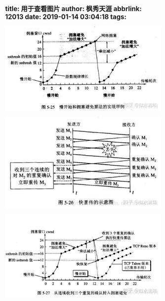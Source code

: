 title: 用于查看图片
author: 枫秀天涯
abbrlink: 12013
date: 2019-01-14 03:04:18
tags:
---

![upload successful](/images/pasted-199.png)

![upload successful](/images/pasted-200.png)

![upload successful](/images/pasted-201.png)